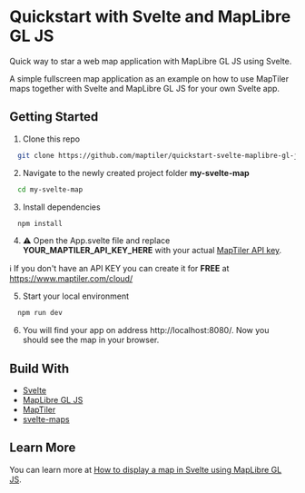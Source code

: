 # Quickstart with Svelte and MapLibre GL JS

Quick way to star a web map application with MapLibre GL JS using Svelte.

A simple fullscreen map application as an example on how to use MapTiler maps together with Svelte and MapLibre GL JS for your own Svelte app.

## Getting Started

1. Clone this repo 
 
  ```sh
    git clone https://github.com/maptiler/quickstart-svelte-maplibre-gl-js.git my-svelte-map
  ```

2. Navigate to the newly created project folder **my-svelte-map**
  ```sh
    cd my-svelte-map
  ```

3. Install dependencies
  ```sh
    npm install
  ```

4. :warning: Open the App.svelte file and replace **YOUR_MAPTILER_API_KEY_HERE** with your actual [MapTiler API key](https://cloud.maptiler.com/account/keys/).

  :information_source: If you don't have an API KEY you can create it for **FREE** at https://www.maptiler.com/cloud/

5. Start your local environment
  ```sh
    npm run dev
  ```

6. You will find your app on address http://localhost:8080/. Now you should see the map in your browser.

## Build With

* [Svelte](https://svelte.dev/)
* [MapLibre GL JS](https://maplibre.org/)
* [MapTiler](https://www.maptiler.com/)
* [svelte-maps](https://github.com/ONSvisual/svelte-maps)

## Learn More

You can learn more at [How to display a map in Svelte using MapLibre GL JS](https://documentation.maptiler.com/hc/en-us/articles/4416984762641-How-to-display-a-map-in-Svelte-using-MapLibre-GL-JS).